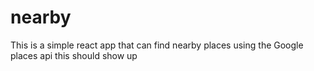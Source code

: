 # nearby
This is a simple react app that can find nearby places using the Google places api
this should show up